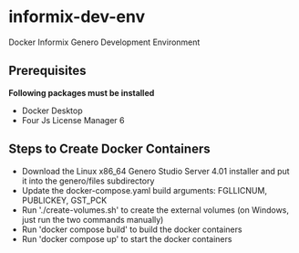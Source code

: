# informix-dev-env
Docker Informix Genero Development Environment

## Prerequisites
 **Following packages must be installed**
 - Docker Desktop
 - Four Js License Manager 6

## Steps to Create Docker Containers
 - Download the Linux x86_64 Genero Studio Server 4.01 installer and put it into the genero/files subdirectory
 - Update the docker-compose.yaml build arguments: FGLLICNUM, PUBLICKEY, GST_PCK
 - Run './create-volumes.sh' to create the external volumes (on Windows, just run the two commands manually)
 - Run 'docker compose build' to build the docker containers
 - Run 'docker compose up' to start the docker containers

